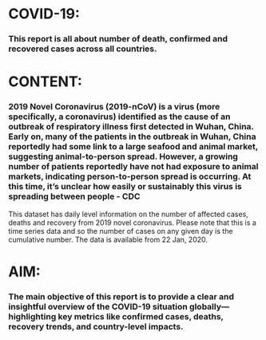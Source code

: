 # COVID-19:
### This report is all about number of death, confirmed and recovered cases across all countries.
# CONTENT:
### 2019 Novel Coronavirus (2019-nCoV) is a virus (more specifically, a coronavirus) identified as the cause of an outbreak of respiratory illness first detected in Wuhan, China. Early on, many of the patients in the outbreak in Wuhan, China reportedly had some link to a large seafood and animal market, suggesting animal-to-person spread. However, a growing number of patients reportedly have not had exposure to animal markets, indicating person-to-person spread is occurring. At this time, it’s unclear how easily or sustainably this virus is spreading between people - CDC
This dataset has daily level information on the number of affected cases, deaths and recovery from 2019 novel coronavirus. Please note that this is a time series data and so the number of cases on any given day is the cumulative number.
The data is available from 22 Jan, 2020.

# AIM:
### The main objective of this report is to provide a clear and insightful overview of the COVID-19 situation globally—highlighting key metrics like confirmed cases, deaths, recovery trends, and country-level impacts.




